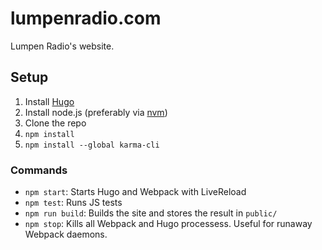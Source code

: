 # lumpenradio.com

Lumpen Radio's website.

## Setup

1. Install [Hugo](https://gohugo.io)
2. Install node.js (preferably via [nvm](https://github.com/creationix/nvm))
3. Clone the repo
4. `npm install`
5. `npm install --global karma-cli`

### Commands

- `npm start`: Starts Hugo and Webpack with LiveReload
- `npm test`: Runs JS tests
- `npm run build`: Builds the site and stores the result in `public/`
- `npm stop`: Kills all Webpack and Hugo processess. Useful for runaway Webpack daemons.
